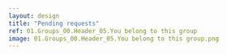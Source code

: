 ```yaml
---
layout: design
title: "Pending requests"
ref: 01.Groups_00.Header_05.You belong to this group
image: 01.Groups_00.Header_05.You belong to this group.png
---
```

